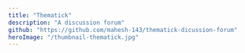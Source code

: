 ```yaml
---
title: "Thematick"
description: "A discussion forum"
github: "https://github.com/mahesh-143/thematick-dicussion-forum"
heroImage: "/thumbnail-thematick.jpg"
---
```


